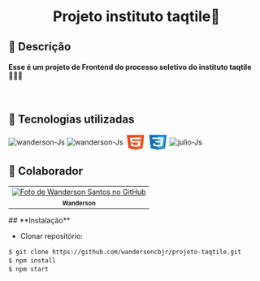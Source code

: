 <h1 align="center">Projeto instituto taqtile🚀</h1>

## :memo: Descrição

<h4>Esse é um projeto de Frontend do processo seletivo do instituto taqtile🧑🏿‍💻</h4>

<br>

## :wrench: Tecnologias utilizadas

<div style="display: inline_block">
  <img align="center" alt="wanderson-Js" height="30" width="40" src="https://cdn.jsdelivr.net/gh/devicons/devicon/icons/react/react-original-wordmark.svg">
  <img align="center" alt="wanderson-Js" height="30" width="40" src="https://cdn.jsdelivr.net/gh/devicons/devicon/icons/typescript/typescript-original.svg">
 <img align="center" alt="wanderson-HTML" height="30" width="40" src="https://raw.githubusercontent.com/devicons/devicon/master/icons/html5/html5-original.svg">
  <img align="center" alt="wanderson-CSS" height="30" width="40" src="https://raw.githubusercontent.com/devicons/devicon/master/icons/css3/css3-original.svg">
    <img align="center" alt="julio-Js" height="30" width="40" src="https://cdn.jsdelivr.net/gh/devicons/devicon/icons/eslint/eslint-original.svg">
</div>
  

## :handshake: Colaborador

<table>
  <tr>
    <td align="center">
      <a href="https://github.com/wandersoncbjr">
        <img src="https://avatars.githubusercontent.com/u/101597114?v=4" width="100px;" alt="Foto de Wanderson Santos no GitHub"/><br>
        <sub>
          <b>Wanderson</b>
        </sub>
      </a>
    </td>
  </tr>
</table>
## **Instalação** 

- Clonar repositório:

```bash
$ git clone https://github.com/wandersoncbjr/projeto-taqtile.git
$ npm install
$ npm start
```